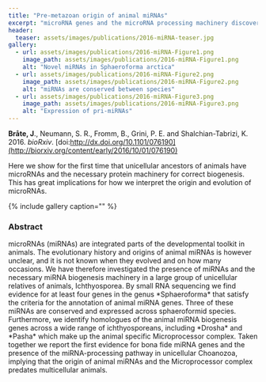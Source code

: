 ```yaml
---
title: "Pre-metazoan origin of animal miRNAs"
excerpt: "microRNA genes and the microRNA processing machinery discovered for the first time among the unicellular ancestors of animals."
header:
  teaser: assets/images/publications/2016-miRNA-teaser.jpg
gallery:
  - url: assets/images/publications/2016-miRNA-Figure1.png
    image_path: assets/images/publications/2016-miRNA-Figure1.png
    alt: "Novel miRNAs in Sphaeroforma arctica"
  - url: assets/images/publications/2016-miRNA-Figure2.png
    image_path: assets/images/publications/2016-miRNA-Figure2.png
    alt: "miRNAs are conserved between species"
  - url: assets/images/publications/2016-miRNA-Figure3.png
    image_path: assets/images/publications/2016-miRNA-Figure3.png
    alt: "Expression of pri-miRNAs"
---
```


**Bråte, J**., Neumann, S. R., Fromm, B., Grini, P. E. and Shalchian-Tabrizi, K. 2016. *bioRxiv*. [doi:http://dx.doi.org/10.1101/076190](http://biorxiv.org/content/early/2016/10/01/076190)

Here we show for the first time that unicellular ancestors of animals have microRNAs and the necessary protein machinery for correct biogenesis. This has great implications for how we interpret the origin and evolution of microRNAs.

{% include gallery caption="" %}


<h3>Abstract</h3>
microRNAs (miRNAs) are integrated parts of the developmental toolkit in animals. The evolutionary history and origins of animal miRNAs is however unclear, and it is not known when they evolved and on how many occasions. We have therefore investigated the presence of miRNAs and the necessary miRNA biogenesis machinery in a large group of unicellular relatives of animals, Ichthyosporea. By small RNA sequencing we find evidence for at least four genes in the genus *Sphaeroforma* that satisfy the criteria for the annotation of animal miRNA genes. Three of these miRNAs are conserved and expressed across sphaeroformid species. Furthermore, we identify homologues of the animal miRNA biogenesis genes across a wide range of ichthyosporeans, including *Drosha* and *Pasha* which make up the animal specific Microprocessor complex. Taken together we report the first evidence for bona fide miRNA genes and the presence of the miRNA-processing pathway in unicellular Choanozoa, implying that the origin of animal miRNAs and the Microprocessor complex predates multicellular animals.
